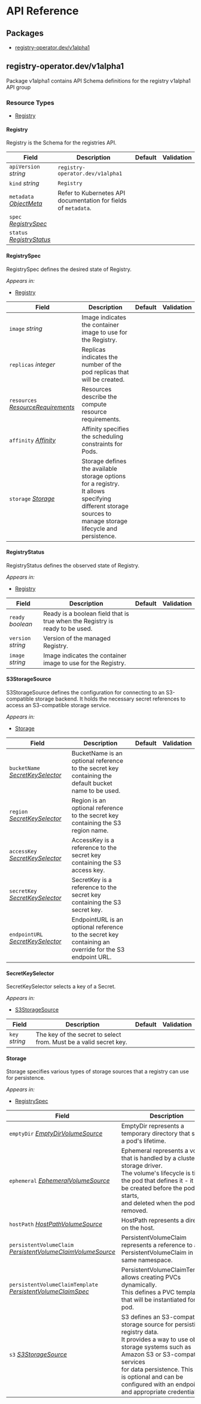 # API Reference

## Packages
- [registry-operator.dev/v1alpha1](#registry-operatordevv1alpha1)


## registry-operator.dev/v1alpha1

Package v1alpha1 contains API Schema definitions for the registry v1alpha1 API group

### Resource Types
- [Registry](#registry)



#### Registry



Registry is the Schema for the registries API.





| Field | Description | Default | Validation |
| --- | --- | --- | --- |
| `apiVersion` _string_ | `registry-operator.dev/v1alpha1` | | |
| `kind` _string_ | `Registry` | | |
| `metadata` _[ObjectMeta](https://kubernetes.io/docs/reference/generated/kubernetes-api/v1.31/#objectmeta-v1-meta)_ | Refer to Kubernetes API documentation for fields of `metadata`. |  |  |
| `spec` _[RegistrySpec](#registryspec)_ |  |  |  |
| `status` _[RegistryStatus](#registrystatus)_ |  |  |  |


#### RegistrySpec



RegistrySpec defines the desired state of Registry.



_Appears in:_
- [Registry](#registry)

| Field | Description | Default | Validation |
| --- | --- | --- | --- |
| `image` _string_ | Image indicates the container image to use for the Registry. |  |  |
| `replicas` _integer_ | Replicas indicates the number of the pod replicas that will be created. |  |  |
| `resources` _[ResourceRequirements](https://kubernetes.io/docs/reference/generated/kubernetes-api/v1.31/#resourcerequirements-v1-core)_ | Resources describe the compute resource requirements. |  |  |
| `affinity` _[Affinity](https://kubernetes.io/docs/reference/generated/kubernetes-api/v1.31/#affinity-v1-core)_ | Affinity specifies the scheduling constraints for Pods. |  |  |
| `storage` _[Storage](#storage)_ | Storage defines the available storage options for a registry.<br />It allows specifying different storage sources to manage storage lifecycle and persistence. |  |  |


#### RegistryStatus



RegistryStatus defines the observed state of Registry.



_Appears in:_
- [Registry](#registry)

| Field | Description | Default | Validation |
| --- | --- | --- | --- |
| `ready` _boolean_ | Ready is a boolean field that is true when the Registry is ready to be used. |  |  |
| `version` _string_ | Version of the managed Registry. |  |  |
| `image` _string_ | Image indicates the container image to use for the Registry. |  |  |


#### S3StorageSource



S3StorageSource defines the configuration for connecting to an S3-compatible
storage backend. It holds the necessary secret references to access an S3-compatible
storage service.



_Appears in:_
- [Storage](#storage)

| Field | Description | Default | Validation |
| --- | --- | --- | --- |
| `bucketName` _[SecretKeySelector](https://kubernetes.io/docs/reference/generated/kubernetes-api/v1.31/#secretkeyselector-v1-core)_ | BucketName is an optional reference to the secret key containing the<br />default bucket name to be used. |  |  |
| `region` _[SecretKeySelector](https://kubernetes.io/docs/reference/generated/kubernetes-api/v1.31/#secretkeyselector-v1-core)_ | Region is an optional reference to the secret key containing the S3<br />region name. |  |  |
| `accessKey` _[SecretKeySelector](#secretkeyselector)_ | AccessKey is a reference to the secret key containing the S3 access key. |  |  |
| `secretKey` _[SecretKeySelector](#secretkeyselector)_ | SecretKey is a reference to the secret key containing the S3 secret key. |  |  |
| `endpointURL` _[SecretKeySelector](#secretkeyselector)_ | EndpointURL is an optional reference to the secret key containing an<br />override for the S3 endpoint URL. |  |  |


#### SecretKeySelector



SecretKeySelector selects a key of a Secret.



_Appears in:_
- [S3StorageSource](#s3storagesource)

| Field | Description | Default | Validation |
| --- | --- | --- | --- |
| `key` _string_ | The key of the secret to select from. Must be a valid secret key. |  |  |


#### Storage



Storage specifies various types of storage sources that a registry can use for persistence.



_Appears in:_
- [RegistrySpec](#registryspec)

| Field | Description | Default | Validation |
| --- | --- | --- | --- |
| `emptyDir` _[EmptyDirVolumeSource](https://kubernetes.io/docs/reference/generated/kubernetes-api/v1.31/#emptydirvolumesource-v1-core)_ | EmptyDir represents a temporary directory that shares a pod's lifetime. |  |  |
| `ephemeral` _[EphemeralVolumeSource](https://kubernetes.io/docs/reference/generated/kubernetes-api/v1.31/#ephemeralvolumesource-v1-core)_ | Ephemeral represents a volume that is handled by a cluster storage driver.<br />The volume's lifecycle is tied to the pod that defines it - it will be created before the pod starts,<br />and deleted when the pod is removed. |  |  |
| `hostPath` _[HostPathVolumeSource](https://kubernetes.io/docs/reference/generated/kubernetes-api/v1.31/#hostpathvolumesource-v1-core)_ | HostPath represents a directory on the host. |  |  |
| `persistentVolumeClaim` _[PersistentVolumeClaimVolumeSource](https://kubernetes.io/docs/reference/generated/kubernetes-api/v1.31/#persistentvolumeclaimvolumesource-v1-core)_ | PersistentVolumeClaim represents a reference to a PersistentVolumeClaim in the same namespace. |  |  |
| `persistentVolumeClaimTemplate` _[PersistentVolumeClaimSpec](https://kubernetes.io/docs/reference/generated/kubernetes-api/v1.31/#persistentvolumeclaimspec-v1-core)_ | PersistentVolumeClaimTemplate allows creating PVCs dynamically.<br />This defines a PVC template that will be instantiated for the pod. |  |  |
| `s3` _[S3StorageSource](#s3storagesource)_ | S3 defines an S3-compatible storage source for persisting registry data.<br />It provides a way to use object storage systems such as Amazon S3 or S3-compatible services<br />for data persistence. This field is optional and can be configured with an endpoint and appropriate credentials. |  |  |


